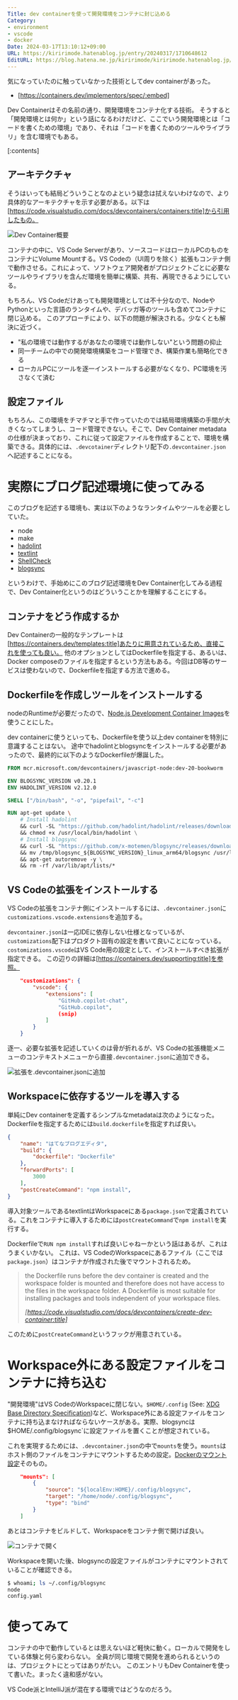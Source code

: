 ```yaml
---
Title: dev containerを使って開発環境をコンテナに封じ込める
Category:
- environment
- vscode
- docker
Date: 2024-03-17T13:10:12+09:00
URL: https://kiririmode.hatenablog.jp/entry/20240317/1710648612
EditURL: https://blog.hatena.ne.jp/kiririmode/kiririmode.hatenablog.jp/atom/entry/6801883189091237985
---
```


気になっていたのに触っていなかった技術としてdev containerがあった。

- [https://containers.dev/implementors/spec/:embed]

Dev Containerはその名前の通り、開発環境をコンテナ化する技術。
そうすると「開発環境とは何か」という話になるわけだけど、ここでいう開発環境とは「コードを書くための環境」であり、それは「コードを書くためのツールやライブラリ」を含む環境でもある。

[:contents]

## アーキテクチャ

そうはいっても結局どういうことなのよという疑念は拭えないわけなので、より具体的なアーキテクチャを示す必要がある。以下は[https://code.visualstudio.com/docs/devcontainers/containers:title]から引用したもの。

![Dev Container概要](https://cdn-ak.f.st-hatena.com/images/fotolife/k/kiririmode/20240317/20240317120711_original.png)

コンテナの中に、VS Code Serverがあり、ソースコードはローカルPCのものをコンテナにVolume Mountする。VS Codeの（UI周りを除く）拡張もコンテナ側で動作させる。これによって、ソフトウェア開発者がプロジェクトごとに必要なツールやライブラリを含んだ環境を簡単に構築、共有、再現できるようにしている。

もちろん、VS Codeだけあっても開発環境としては不十分なので、NodeやPythonといった言語のランタイムや、デバッガ等のツールも含めてコンテナに閉じ込める。
このアプローチにより、以下の問題が解決される。少なくとも解決に近づく。

- "私の環境では動作するがあなたの環境では動作しない"という問題の抑止
- 同一チームの中での開発環境構築をコード管理でき、構築作業も簡略化できる
- ローカルPCにツールを逐一インストールする必要がなくなり、PC環境を汚さなくて済む

## 設定ファイル

もちろん、この環境をチマチマと手で作っていたのでは結局環境構築の手間が大きくなってしまうし、コード管理できない。そこで、Dev Container metadataの仕様が決まっており、これに従って設定ファイルを作成することで、環境を構築できる。具体的には、`.devcotainer`ディレクトリ配下の`.devcontainer.json`へ記述することになる。

# 実際にブログ記述環境に使ってみる

このブログを記述する環境も、実は以下のようなランタイムやツールを必要としていた。

- node
- make
- [hadolint](https://github.com/hadolint/hadolint)
- [textlint](https://github.com/textlint/textlint)
- [ShellCheck](https://github.com/koalaman/shellcheck)
- [blogsync](https://github.com/x-motemen/blogsync)

というわけで、手始めにこのブログ記述環境をDev Container化してみる過程で、Dev Container化というのはどういうことかを理解することにする。

## コンテナをどう作成するか

Dev Containerの一般的なテンプレートは[https://containers.dev/templates:title]あたりに用意されているため、直接これを使っても良い。
他のオプションとしてはDockerfileを指定する、あるいは、Docker composeのファイルを指定するという方法もある。今回はDB等のサービスは使わないので、Dockerfileを指定する方法で進める。

## Dockerfileを作成しツールをインストールする

nodeのRuntimeが必要だったので、[Node.js Development Container Images](https://mcr.microsoft.com/en-us/product/devcontainers/javascript-node/tags)を使うことにした。

dev containerに使うといっても、Dockerfileを使う以上dev containerを特別に意識することはない。
途中でhadolintとblogsyncをインストールする必要があったので、最終的に以下のようなDockerfileが爆誕した。

```dockerfile
FROM mcr.microsoft.com/devcontainers/javascript-node:dev-20-bookworm

ENV BLOGSYNC_VERSION v0.20.1
ENV HADOLINT_VERSION v2.12.0

SHELL ["/bin/bash", "-o", "pipefail", "-c"]

RUN apt-get update \
    # Install hadolint
    && curl -SL "https://github.com/hadolint/hadolint/releases/download/${HADOLINT_VERSION}/hadolint-Linux-arm64" -o /usr/local/bin/hadolint \
    && chmod +x /usr/local/bin/hadolint \
    # Install blogsync
    && curl -SL "https://github.com/x-motemen/blogsync/releases/download/${BLOGSYNC_VERSION}/blogsync_${BLOGSYNC_VERSION}_linux_arm64.tar.gz" | tar -xzC /tmp/ \
    && mv /tmp/blogsync_${BLOGSYNC_VERSION}_linux_arm64/blogsync /usr/local/bin/ \
    && apt-get autoremove -y \
    && rm -rf /var/lib/apt/lists/*
```

## VS Codeの拡張をインストールする

VS Codeの拡張をコンテナ側にインストールするには、`.devcontainer.json`に`customizations.vscode.extensions`を追加する。

`devcontainer.json`は一応IDEに依存しない仕様となっているが、`customizations`配下はプロダクト固有の設定を書いて良いことになっている。`costomizations.vscode`はVS Code用の設定として、インストールすべき拡張が指定できる。
この辺りの詳細は[https://containers.dev/supporting:title]を参照。

```json
    "customizations": {
        "vscode": {
            "extensions": [
                "GitHub.copilot-chat",
                "GitHub.copilot",
                (snip)
            ]
        }
    }
```

逐一、必要な拡張を記述していくのは骨が折れるが、VS Codeの拡張機能メニューのコンテキストメニューから直接`.devcontainer.json`に追加できる。

![拡張を.devcontainer.jsonに追加](https://cdn-ak.f.st-hatena.com/images/fotolife/k/kiririmode/20240317/20240317130159_original.png)

## Workspaceに依存するツールを導入する

単純にDev containerを定義するシンプルなmetadataは次のようになった。
Dockerfileを指定するためには`build.dockerfile`を指定すれば良い。

```json
{
    "name": "はてなブログエディタ",
    "build": {
        "dockerfile": "Dockerfile"
    },
    "forwardPorts": [
        3000
    ],
    "postCreateCommand": "npm install",
}
```

導入対象ツールであるtextlintはWorkspaceにある`package.json`で定義されている。これをコンテナに導入するためには`postCreateCommand`で`npm install`を実行する。

Dockerfileで`RUN npm install`すれば良いじゃねーかという話はあるが、これはうまくいかない。
これは、VS CodeのWorkspaceにあるファイル（ここでは`package.json`）はコンテナが作成された後でマウントされるため。

> the Dockerfile runs before the dev container is created and the workspace folder is mounted and therefore does not have access to the files in the workspace folder. A Dockerfile is most suitable for installing packages and tools independent of your workspace files.
>
> <cite>[https://code.visualstudio.com/docs/devcontainers/create-dev-container:title]</cite>

このために`postCreateCommand`というフックが用意されている。

# Workspace外にある設定ファイルをコンテナに持ち込む

"開発環境"はVS CodeのWorkspaceに閉じない。`$HOME/.config` (See: [XDG Base Directory Specification](https://specifications.freedesktop.org/basedir-spec/basedir-spec-latest.html))など、Workspace外にある設定ファイルをコンテナに持ち込まなければならないケースがある。実際、blogsyncは$HOME/.config/blogsync`に設定ファイルを置くことが想定されている。

これを実現するためには、`.devcontainer.json`の中で`mounts`を使う。`mounts`はホスト側のファイルをコンテナにマウントするための設定。[Dockerのマウント設定](https://docs.docker.com/storage/)そのもの。

```json
    "mounts": [
        {
            "source": "${localEnv:HOME}/.config/blogsync",
            "target": "/home/node/.config/blogsync",
            "type": "bind"
        }
    ]
```

あとはコンテナをビルドして、Workspaceをコンテナ側で開けば良い。

![コンテナで開く](https://cdn-ak.f.st-hatena.com/images/fotolife/k/kiririmode/20240317/20240317125251_original.png)

Workspaceを開いた後、blogsyncの設定ファイルがコンテナにマウントされていることが確認できる。

```bash
$ whoami; ls ~/.config/blogsync
node
config.yaml
```

# 使ってみて

コンテナの中で動作しているとは思えないほど軽快に動く。ローカルで開発をしている体験と何ら変わらない。
全員が同じ環境で開発を進められるというのは、プロジェクトにとってはありがたい。
このエントリもDev Containerを使って書いた。まったく違和感がない。

VS Code派とIntelliJ派が混在する環境ではどうなのだろう。
